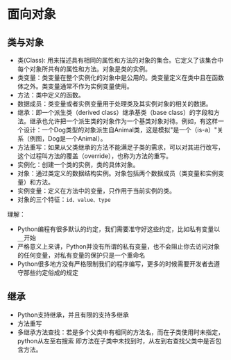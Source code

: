 # 面向对象


## 类与对象

- 类(Class): 用来描述具有相同的属性和方法的对象的集合。它定义了该集合中每个对象所共有的属性和方法。对象是类的实例。
- 类变量：类变量在整个实例化的对象中是公用的。类变量定义在类中且在函数体之外。类变量通常不作为实例变量使用。
- 方法：类中定义的函数。
- 数据成员：类变量或者实例变量用于处理类及其实例对象的相关的数据。
- 继承：即一个派生类（derived class）继承基类（base class）的字段和方法。继承也允许把一个派生类的对象作为一个基类对象对待。例如，有这样一个设计：一个Dog类型的对象派生自Animal类，这是模拟"是一个（is-a）"关系（例图，Dog是一个Animal）。
- 方法重写：如果从父类继承的方法不能满足子类的需求，可以对其进行改写，这个过程叫方法的覆盖（override），也称为方法的重写。
- 实例化：创建一个类的实例，类的具体对象。
- 对象：通过类定义的数据结构实例。对象包括两个数据成员（类变量和实例变量）和方法。
- 实例变量：定义在方法中的变量，只作用于当前实例的类。
- 对象的三个特征：`id、value、type`

理解：
- Python编程有很多默认的约定，我们需要准守好这些约定，比如私有变量以`__`开始
- 严格意义上来讲，Python并没有所谓的私有变量，也不会阻止你去访问对象的任何变量，对私有变量的保护只是一个重命名
- Python很多地方没有严格限制我们的程序编写，更多的时候需要开发者去遵守那些约定俗成的规定

## 继承

- Python支持继承，并且有限的支持多继承
- 方法重写
- 多继承方法查找：若是多个父类中有相同的方法名，而在子类使用时未指定，python从左至右搜索 即方法在子类中未找到时，从左到右查找父类中是否包含方法。